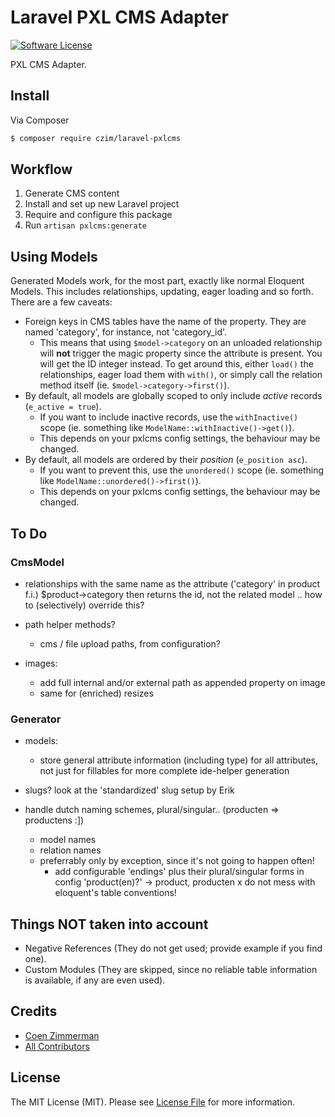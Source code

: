 # Laravel PXL CMS Adapter

[![Software License][ico-license]](LICENSE.md)

PXL CMS Adapter.


## Install

Via Composer

``` bash
$ composer require czim/laravel-pxlcms
```

## Workflow

1. Generate CMS content
2. Install and set up new Laravel project
3. Require and configure this package
4. Run `artisan pxlcms:generate`

## Using Models

Generated Models work, for the most part, exactly like normal Eloquent Models.
This includes relationships, updating, eager loading and so forth. 
There are a few caveats:

- Foreign keys in CMS tables have the name of the property. They are named 'category', for instance, not 'category_id'.
  - This means that using `$model->category` on an unloaded relationship will **not** trigger the magic property since the attribute is present.
    You will get the ID integer instead.
    To get around this, either `load()` the relationships, eager load them with `with()`, or simply call the relation method itself (ie. `$model->category->first()`).  
- By default, all models are globally scoped to only include *active* records (`e_active = true`).
  - If you want to include inactive records, use the `withInactive()` scope (ie. something like `ModelName::withInactive()->get()`).
  - This depends on your pxlcms config settings, the behaviour may be changed. 
- By default, all models are ordered by their *position* (`e_position asc`).
  - If you want to prevent this, use the `unordered()` scope (ie. something like `ModelName::unordered()->first()`).
  - This depends on your pxlcms config settings, the behaviour may be changed.


## To Do

### CmsModel

- relationships with the same name as the attribute ('category' in product f.i.)
    $product->category then returns the id, not the related model .. how to (selectively) override this?

- path helper methods?
    - cms / file upload paths, from configuration?

- images:
    - add full internal and/or external path as appended property on image
    - same for (enriched) resizes

### Generator

- models:   
    - store general attribute information (including type) for all attributes, not just for fillables
        for more complete ide-helper generation 

- slugs? look at the 'standardized' slug setup by Erik

- handle dutch naming schemes, plural/singular.. (producten => productens :])
    - model names
    - relation names
    - preferrably only by exception, since it's not going to happen often!
        - add configurable 'endings' plus their plural/singular forms in config 'product(en)?' -> product, producten
    x do not mess with eloquent's table conventions!


## Things NOT taken into account

- Negative References (They do not get used; provide example if you find one).
- Custom Modules (They are skipped, since no reliable table information is available, if any are even used).


## Credits

- [Coen Zimmerman][link-author]
- [All Contributors][link-contributors]

## License

The MIT License (MIT). Please see [License File](LICENSE.md) for more information.

[ico-version]: https://img.shields.io/packagist/v/czim/laravel-pxlcms.svg?style=flat-square
[ico-license]: https://img.shields.io/badge/license-MIT-brightgreen.svg?style=flat-square
[ico-downloads]: https://img.shields.io/packagist/dt/czim/laravel-pxlcms.svg?style=flat-square

[link-packagist]: https://packagist.org/packages/czim/laravel-pxlcms
[link-downloads]: https://packagist.org/packages/czim/laravel-pxlcms
[link-author]: https://github.com/czim
[link-contributors]: ../../contributors
